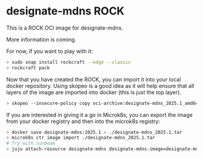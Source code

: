 # designate-mdns ROCK

This is a ROCK OCI image for designate-mdns.

More information is coming.

For now, if you want to play with it:

```bash
> sudo snap install rockcraft --edge --classic
> rockcraft pack
```

Now that you have created the ROCK, you can import it into
your local docker repository. Using skopeo is a good idea as
it will help ensure that all layers of the image are imported
into docker (this is just the top layer).

```bash
> skopeo --insecure-policy copy oci-archive:designate-mdns_2025.1_amd64.rock docker-daemon:designate-mdns:2025.1
```

If you are interested in giving it a go in Microk8s, you can
export the image from your docker registry and then into the
microk8s registry:

```bash
> docker save designate-mdns:2025.1 > ./designate-mdns_2025.1.tar
> microk8s ctr image import ./designate-mdns_2025.1.tar
# Try with sunbeam
> juju attach-resource designate-mdns designate-mdns-image=designate-mdns:2025.1
```
